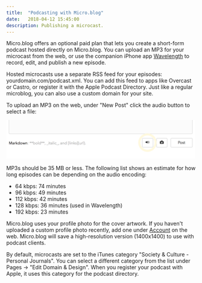 ```yaml
---
title:  "Podcasting with Micro.blog"
date:   2018-04-12 15:45:00
description: Publishing a microcast.
---
```


Micro.blog offers an optional paid plan that lets you create a short-form podcast hosted directly on Micro.blog. You can upload an MP3 for your microcast from the web, or use the companion iPhone app [Wavelength](https://itunes.apple.com/us/app/wavelength-for-micro-blog/id1365158696?ls=1&mt=8) to record, edit, and publish a new episode.

Hosted microcasts use a separate RSS feed for your episodes: yourdomain.com/podcast.xml. You can add this feed to apps like Overcast or Castro, or register it with the Apple Podcast Directory. Just like a regular microblog, you can also use a custom domain for your site.

To upload an MP3 on the web, under "New Post" click the audio button to select a file:

<img src="/assets/images/newpost_audio_button.png" width="500" height="102" alt="Audio button screenshot" />

MP3s should be 35 MB or less. The following list shows an estimate for how long episodes can be depending on the audio encoding:

* 64 kbps: 74 minutes
* 96 kbps: 49 minutes
* 112 kbps: 42 minutes
* 128 kbps: 36 minutes (used in Wavelength)
* 192 kbps: 23 minutes

Micro.blog uses your profile photo for the cover artwork. If you haven't uploaded a custom profile photo recently, add one under [Account](https://micro.blog/account) on the web. Micro.blog will save a high-resolution version (1400x1400) to use with podcast clients.

By default, microcasts are set to the iTunes category "Society & Culture - Personal Journals". You can select a different category from the list under Pages → "Edit Domain & Design". When you register your podcast with Apple, it uses this category for the podcast directory.